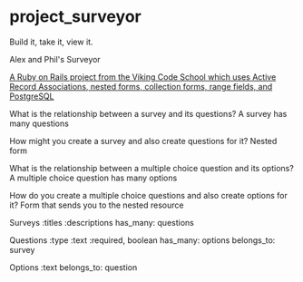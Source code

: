# project_surveyor
Build it, take it, view it.

Alex and Phil's Surveyor

[A Ruby on Rails project from the Viking Code School which uses Active Record Associations, nested forms, collection forms, range fields, and PostgreSQL](https://www.vikingcodeschool.com)


What is the relationship between a survey and its questions?
A survey has many questions

How might you create a survey and also create questions for it?
Nested form

What is the relationship between a multiple choice question and its options?
A multiple choice question has many options




How do you create a multiple choice questions and also create options for it?
Form that sends you to the nested resource


Surveys
:titles
:descriptions
has_many: questions


Questions
:type
:text
:required, boolean
has_many: options
belongs_to: survey


Options
:text
belongs_to: question







